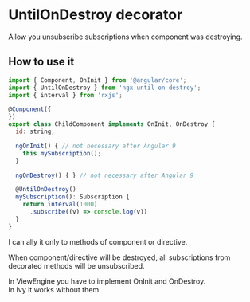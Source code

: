 # UntilOnDestroy decorator

Allow you unsubscribe subscriptions when component was destroying.


## How to use it

```javascript
import { Component, OnInit } from '@angular/core';
import { UntilOnDestroy } from 'ngx-until-on-destroy';
import { interval } from 'rxjs';

@Component({
})
export class ChildComponent implements OnInit, OnDestroy {
  id: string;

  ngOnInit() { // not necessary after Angular 9
    this.mySubscription();
  }

  ngOnDestroy() { } // not necessary after Angular 9

  @UntilOnDestroy()
  mySubscription(): Subscription {
    return interval(1000)
      .subscribe((v) => console.log(v))
  }
}
```
I can ally it only to methods of component or directive.

When component/directive will be destroyed, all subscriptions from decorated methods will be unsubscribed.

In ViewEngine you have to implement OnInit and OnDestroy.<br>
In Ivy it works without them.
